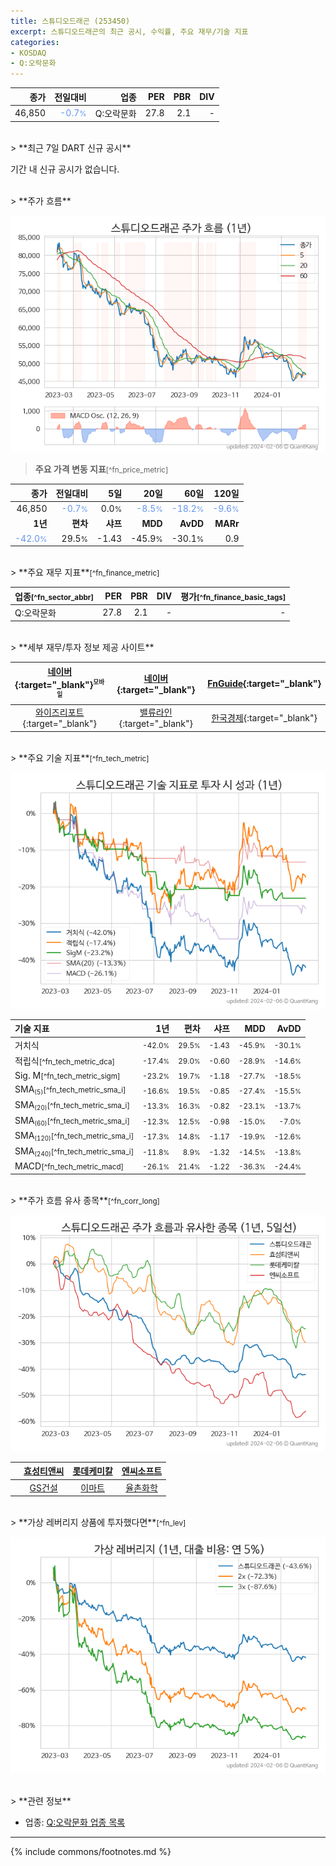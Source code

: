 ```yaml
---
title: 스튜디오드래곤 (253450)
excerpt: 스튜디오드래곤의 최근 공시, 수익률, 주요 재무/기술 지표
categories:
- KOSDAQ
- Q:오락문화
---
```


| **종가** | **전일대비** | **업종** | **PER** | **PBR** | **DIV** |
| -------: | -----------: | -------: | ------: | ------: | ------: |
| 46,850 | <span style="color: cornflowerblue">-0.7<small>%</small></span> | Q:오락문화 | 27.8 | 2.1 | - |

<!-- more -->

<br>
> **최근 7일 DART 신규 공시**<a id="dart"></a>

기간 내 신규 공시가 없습니다.

<br>
> **주가 흐름**<a id="price"></a>

![253450](/stock/images/253450.png)

> **주요 가격 변동 지표**<small>[^fn_price_metric]</small>

| **종가** | **전일대비** | **5일** | **20일** | **60일** | **120일** |
| -------: | -----------: | ------: | -------: | -------: | --------: |
| 46,850 | <span style="color: cornflowerblue">-0.7<small>%</small></span> | 0.0<small>%</small> | <span style="color: cornflowerblue">-8.5<small>%</small></span> | <span style="color: cornflowerblue">-18.2<small>%</small></span> | <span style="color: cornflowerblue">-9.6<small>%</small></span> |
| **1년** | **편차** | **샤프** | **MDD** | **AvDD** | **MARr** |
| <span style="color: cornflowerblue">-42.0<small>%</small></span> | 29.5<small>%</small> | -1.43 | -45.9<small>%</small> | -30.1<small>%</small> | 0.9 |

<br>
> **주요 재무 지표**<small>[^fn_finance_metric]</small>

| **업종**<small>[^fn_sector_abbr]</small> | **PER** | **PBR** | **DIV** | **평가**<small>[^fn_finance_basic_tags]</small> |
| :--------------------------------------- | ------: | ------: | ------: | ----------------------------------------------: |
| Q:오락문화 | 27.8 | 2.1 | - | - |

<br>
> **세부 재무/투자 정보 제공 사이트**

| [네이버](https://m.stock.naver.com/domestic/stock/253450/finance/summary){:target="_blank"}<sup><small>모바일</small></sup> | [네이버](https://finance.naver.com/item/coinfo.naver?code=253450){:target="_blank"} | [FnGuide](https://comp.fnguide.com/SVO2/ASP/SVD_Invest.asp?gicode=A253450&MenuYn=Y){:target="_blank"} |
| :---: | :---: | :---: |
| [와이즈리포트](https://comp.wisereport.co.kr/company/c1040001.aspx?cmp_cd=253450){:target="_blank"} | [밸류라인](https://www.valueline.co.kr/finance/summary/253450){:target="_blank"} | [한국경제](https://markets.hankyung.com/stock/253450/financial-summary){:target="_blank"} |

<br>
> **주요 기술 지표**<small>[^fn_tech_metric]</small>


![253450](/stock/images/253450_tech.png)

| **기술 지표** | **1년** | **편차** | **샤프** | **MDD** | **AvDD** |
| :------------ | ------: | -----------: | -------: | ------: | -------: |
| 거치식 | <small>-42.0<small>%</small></small> | <small>29.5<small>%</small></small> | <small>-1.43</small> | <small>-45.9<small>%</small></small> | <small>-30.1<small>%</small></small> |
| 적립식<small>[^fn_tech_metric_dca]</small> | <small>-17.4<small>%</small></small> | <small>29.0<small>%</small></small> | <small>-0.60</small> | <small>-28.9<small>%</small></small> | <small>-14.6<small>%</small></small> |
| Sig. M<small>[^fn_tech_metric_sigm]</small> | <small>-23.2<small>%</small></small> | <small>19.7<small>%</small></small> | <small>-1.18</small> | <small>-27.7<small>%</small></small> | <small>-18.5<small>%</small></small> |
| SMA<small><sub>(5)</sub></small><small>[^fn_tech_metric_sma_i]</small> | <small>-16.6<small>%</small></small> | <small>19.5<small>%</small></small> | <small>-0.85</small> | <small>-27.4<small>%</small></small> | <small>-15.5<small>%</small></small> |
| SMA<small><sub>(20)</sub></small><small>[^fn_tech_metric_sma_i]</small> | <small>-13.3<small>%</small></small> | <small>16.3<small>%</small></small> | <small>-0.82</small> | <small>-23.1<small>%</small></small> | <small>-13.7<small>%</small></small> |
| SMA<small><sub>(60)</sub></small><small>[^fn_tech_metric_sma_i]</small> | <small>-12.3<small>%</small></small> | <small>12.5<small>%</small></small> | <small>-0.98</small> | <small>-15.0<small>%</small></small> | <small>-7.0<small>%</small></small> |
| SMA<small><sub>(120)</sub></small><small>[^fn_tech_metric_sma_i]</small> | <small>-17.3<small>%</small></small> | <small>14.8<small>%</small></small> | <small>-1.17</small> | <small>-19.9<small>%</small></small> | <small>-12.6<small>%</small></small> |
| SMA<small><sub>(240)</sub></small><small>[^fn_tech_metric_sma_i]</small> | <small>-11.8<small>%</small></small> | <small>8.9<small>%</small></small> | <small>-1.32</small> | <small>-14.5<small>%</small></small> | <small>-13.8<small>%</small></small> |
| MACD<small>[^fn_tech_metric_macd]</small> | <small>-26.1<small>%</small></small> | <small>21.4<small>%</small></small> | <small>-1.22</small> | <small>-36.3<small>%</small></small> | <small>-24.4<small>%</small></small> |

<br>
> **주가 흐름 유사 종목**<a id="corr"></a><small>[^fn_corr_long]</small>

![253450](/stock/images/253450_corr.png)

|       | [효성티앤씨](/298020/) | [롯데케미칼](/011170/) | [엔씨소프트](/036570/) |
| :---: | :------------------------------------: | :------------------------------------: | :------------------------------------: |
|       | [GS건설](/006360/) | [이마트](/139480/) | [율촌화학](/008730/) |

<br>
> **가상 레버리지 상품에 투자했다면**<a id="2x"></a><small>[^fn_lev]</small>

![253450](/stock/images/253450_2x.png)

<br>
> **관련 정보**

- 업종: [Q:오락문화 업종 목록](/stats/sector/kosdaq_업종_오락문화_종목/)

---
{% include commons/footnotes.md %}